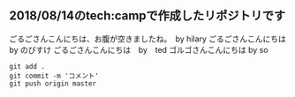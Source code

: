 ## 2018/08/14のtech:campで作成したリポジトリです

ごるごさんこんにちは、お腹が空きましたね。　by hilary
ごるごさんこんにちは by のびすけ
ごるごさんこんにちは　by　ted
ゴルゴさんこんにちは by so

```
git add .
git commit -m 'コメント'
git push origin master
```